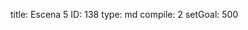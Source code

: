 title:          Escena 5
ID:             138
type:           md
compile:        2
setGoal:        500


